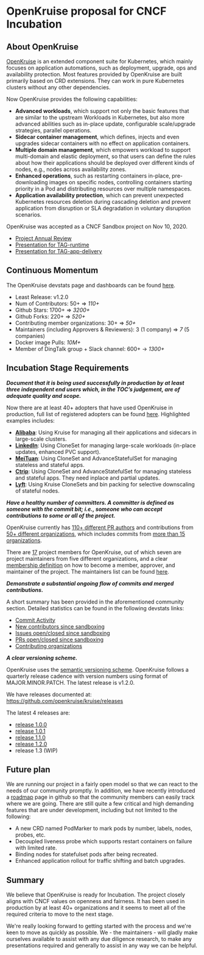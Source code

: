 # OpenKruise proposal for CNCF Incubation

## About OpenKruise

[OpenKruise](https://openkruise.io) is an extended component suite for Kubernetes,
which mainly focuses on application automations, such as deployment, upgrade, ops and availability protection.
Most features provided by OpenKruise are built primarily based on CRD extensions.
They can work in pure Kubernetes clusters without any other dependencies.

Now OpenKruise provides the following capabilities:

- **Advanced workloads**, which support not only the basic features that are similar to the upstream Workloads in Kubernetes, but also more advanced abilities such as in-place update, configurable scale/upgrade strategies, parallel operations.
- **Sidecar container management**, which defines, injects and even upgrades sidecar containers with no effect on application containers.
- **Multiple domain management**, which empowers workload to support multi-domain and elastic deployment, so that users can define the rules about how their applications should be deployed over different kinds of nodes, e.g., nodes across availability zones.
- **Enhanced operations**, such as restarting containers in-place, pre-downloading images on specific nodes, controlling containers starting priority in a Pod and distributing resources over multiple namespaces.
- **Application availability protection**, which can prevent unexpected Kubernetes resources deletion during cascading deletion and prevent application from disruption or SLA degradation in voluntary disruption scenarios.

OpenKruise was accepted as a CNCF Sandbox project on Nov 10, 2020.

* [Project Annual Review](https://github.com/cncf/toc/blob/main/reviews/2021-OpenKruise-annual.md)
* [Presentation for TAG-runtime](https://docs.google.com/presentation/d/1bzCNwjRtVJ7YMAYcsVWu_1YLCdvMfYk2uzAlQChdS5w/edit#slide=id.p1)
* [Presentation for TAG-app-delivery](https://docs.google.com/presentation/d/16lH6yXEpHcYZiErnXtJG8QR-C_4g07Jz9h_qIByRpGM/edit#slide=id.g127c7cee73c_2_75)

## Continuous Momentum

The OpenKruise devstats page and dashboards can be found [here](https://openkruise.devstats.cncf.io/d/8/dashboards?orgId=1&refresh=15m&search=open).

* Least Release: v1.2.0
* Num of Contributors: 50+ => *110+*
* Github Stars: 1700+ => *3200+*
* Github Forks: 220+ => *520+*
* Contributing member organizations: 30+ => *50+*
* Maintainers (including Approvers & Reviewers): 3 (1 company) => *7* (5 companies)
* Docker image Pulls: *10M+*
* Member of DingTalk group + Slack channel: 600+ -> *1300+*

## Incubation Stage Requirements

**_Document that it is being used successfully in production by at least three independent end users which, in the TOC’s judgement, are of adequate quality and scope._**

Now there are at least 40+ adopters that have used OpenKruise in production, full list of registered adopters can be found [here](https://github.com/openkruise/kruise/issues/289).
Highlighted examples includes:
- [**Alibaba**](https://www.alibaba.com/): Using Kruise for managing all their applications and sidecars in large-scale clusters.
- [**LinkedIn**](https://www.linkedin.com/): Using CloneSet for managing large-scale workloads (in-place updates, enhanced PVC support).
- [**MeiTuan**](https://about.meituan.com/en): Using CloneSet and AdvanceStatefulSet for managing stateless and stateful apps. 
- [**Ctrip**](https://www.ctrip.com/): Using CloneSet and AdvanceStatefulSet for managing stateless and stateful apps. They need inplace and partial updates.
- [**Lyft**](https://www.lyft.com/): Using Kruise CloneSets and bin packing for selective downscaling of stateful nodes.

**_Have a healthy number of committers. A committer is defined as someone with the commit bit; i.e., someone who can accept contributions to some or all of the project._**

OpenKruise currently has [110+ different PR authors](https://openkruise.devstats.cncf.io/d/22/prs-authors-table?orgId=1) and contributions from [50+ different organizations](https://openkruise.devstats.cncf.io/d/5/companies-table?orgId=1), which includes commits from [more than 15 organizations](https://openkruise.devstats.cncf.io/d/5/companies-table?orgId=1&var-period_name=Last%20decade&var-metric=commits).

There are [17](https://github.com/orgs/openkruise/people) project members for OpenKruise, out of which seven are project maintainers from five different organizations,
and a clear [membership definition](https://github.com/openkruise/community/blob/master/community-membership.md) on how to become a member, approver, and maintainer of the project.
The maintainers list can be found [here](https://github.com/openkruise/community/blob/master/MAINTAINERS.md).

**_Demonstrate a substantial ongoing flow of commits and merged contributions._**

A short summary has been provided in the aforementioned community section. Detailed statistics can be found in the following devstats links:
- [Commit Activity](https://openkruise.devstats.cncf.io/d/74/contributions-chart?orgId=1)
- [New contributors since sandboxing](https://openkruise.devstats.cncf.io/d/52/new-contributors-table?orgId=1&from=1573369200000&to=now)
- [Issues open/closed since sandboxing](https://openkruise.devstats.cncf.io/d/12/issues-opened-closed-by-repository-group?orgId=1&from=1599721200000&to=now)
- [PRs open/closed since sandboxing](https://openkruise.devstats.cncf.io/d/12/issues-opened-closed-by-repository-group?orgId=1&from=1599721200000&to=now)
- [Contributing organizations](https://openkruise.devstats.cncf.io/d/5/companies-table?orgId=1)

**_A clear versioning scheme._**

OpenKruise uses the [semantic versioning scheme](https://semver.org/#semantic-versioning-specification-semver).
OpenKruise follows a quarterly release cadence with version numbers using format of MAJOR.MINOR.PATCH. The latest release is v1.2.0.

We have releases documented at: https://github.com/openkruise/kruise/releases

The latest 4 releases are:

* [release 1.0.0](https://github.com/openkruise/kruise/releases/tag/v1.0.0)
* [release 1.0.1](https://github.com/openkruise/kruise/releases/tag/v1.0.1)
* [release 1.1.0](https://github.com/openkruise/kruise/releases/tag/v1.1.0)
* [release 1.2.0](https://github.com/openkruise/kruise/releases/tag/v1.2.0)
* release 1.3 (WIP)

## Future plan

We are running our project in a fairly open model so that we can react to the needs of our community promptly. In addition, we have recently introduced a [roadmap](https://github.com/openkruise/kruise/projects/2) page in github so that the community members can easily track where we are going. There are still quite a few critical and high demanding features that are under development, including but not limited to the following:
- A new CRD named PodMarker to mark pods by number, labels, nodes, probes, etc.
- Decoupled liveness probe which supports restart containers on failure with limited rate.
- Binding nodes for statefulset pods after being recreated.
- Enhanced application rollout for traffic shifting and batch upgrades.

## Summary

We believe that OpenKruise is ready for Incubation. The project closely aligns with CNCF values on openness and fairness. It has been used in production by at least 40+ organizations and it seems to meet all of the required criteria to move to the next stage.

We're really looking forward to getting started with the process and we're keen to move as quickly as possible. We - the maintainers - will gladly make ourselves available to assist with any due diligence research, to make any presentations required and generally to assist in any way we can be helpful.
